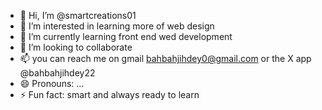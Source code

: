 - 👋 Hi, I’m @smartcreations01
- 👀 I’m interested in learning more of web design
- 🌱 I’m currently learning front end wed development
- 💞️ I’m looking to collaborate 
- 📫 you can reach me on gmail bahbahjihdey0@gmail.com or the X app @bahbahjihdey22
- 😄 Pronouns: ...
- ⚡ Fun fact: smart and always ready to learn

<!---
smartcreations01/smartcreations01 is a ✨ special ✨ repository because its `README.md` (this file) appears on your GitHub profile.
You can click the Preview link to take a look at your changes.
--->
